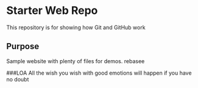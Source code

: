 # Starter Web Repo

This repository is for showing how Git and GitHub work

## Purpose

Sample website with plenty of files for demos. rebasee

###LOA
All the wish you wish with good emotions will happen if you have no doubt
